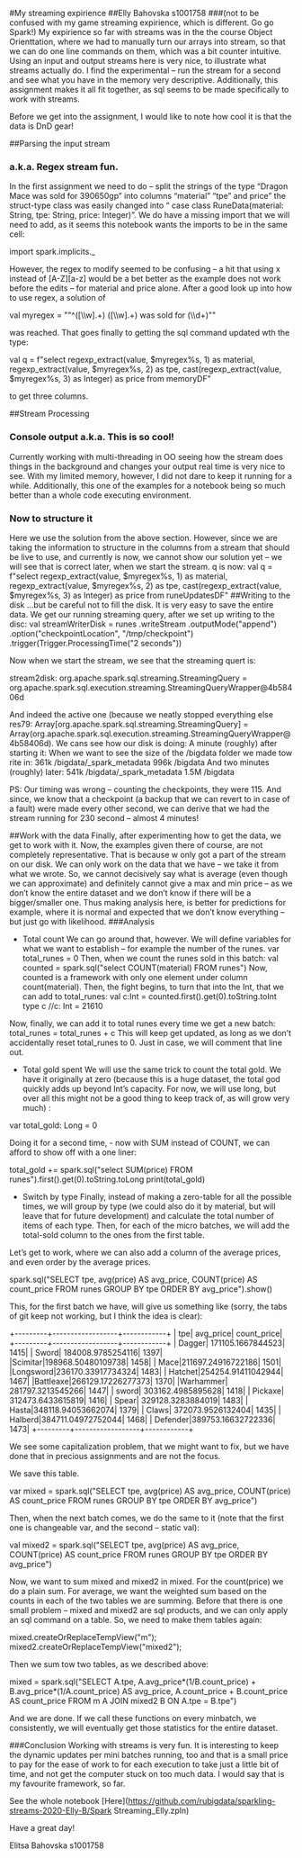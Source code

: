 #My streaming expirience
##Elly Bahovska s1001758
###(not to be confused with my game streaming expirience, which is different. Go go Spark!)
My expirience so far with streams was in the the course Object Orienttation, where we had to manually turn our arrays into stream, so that we can do one line commands on them, which was a bit counter intuitive. Using an input and output streams here is very nice, to illustrate what streams actually do. I find the experimental – run the stream for a second and see what you have in the memory very descriptive. Additionally, this assignment makes it all fit together, as sql seems to be made specifically to work with streams. 

Before we get into the assignment, I would like to note how cool it is that the data is DnD gear!

##Parsing the input stream
### a.k.a. Regex stream fun.

In the first assignment we need to do – split the strings of the type 
“Dragon Mace was sold for 390650gp” into columns “material” “tpe” and price” the struct-type class was easily changed into “
case class RuneData(material: String, tpe: String, price: Integer)”. 
We do have a missing import that we will need to add, as it seems this notebook wants the imports to be in the same cell:

import spark.implicits._

However, the regex to modify seemed to be confusing – a hit that using x instead of [A-Z][a-z] would be a bet better as the example does not work before the edits – for material and price alone. After a good look up into how to use regex, a solution of 

val myregex = "\"^([\\\\w].+) ([\\\\w].+) was sold for (\\\\d+)\""

was reached. That goes finally to getting the sql command updated wth the type:

val q = f"select regexp_extract(value, $myregex%s, 1) as material, regexp_extract(value, $myregex%s, 2) as tpe, cast(regexp_extract(value, $myregex%s, 3) as Integer) as price from memoryDF"

to get three columns.

##Stream Processing
### Console output  a.k.a. This is so cool! 
Currently working with multi-threading in OO seeing how the stream does things  in the background  and changes your output real time is very nice to see. With my limited memory, however, I did not  dare to keep it running for  a while. Additionally, this one of the examples for a notebook being so much better than a whole code executing environment. 
### Now to structure it
Here we use the solution from the above section. However, since we are taking the information to structure in the columns from a stream that should be live to use, and currently is now, we cannot show our solution yet – we will see that is correct later, when we start the stream.
q is now: 
val q = f"select regexp_extract(value, $myregex%s, 1) as material, regexp_extract(value, $myregex%s, 2) as tpe, cast(regexp_extract(value, $myregex%s, 3) as Integer) as price from runeUpdatesDF"
##Writing to the disk
…but be careful not to fill the disk. It is very easy to save the entire data. 
We get our running streaming query, after we set up writing to the disc:
val streamWriterDisk = runes
  .writeStream
  .outputMode("append")
  .option("checkpointLocation", "/tmp/checkpoint")
  .trigger(Trigger.ProcessingTime("2 seconds"))

Now when we start the stream, we see that the streaming quert is: 

stream2disk: org.apache.spark.sql.streaming.StreamingQuery = org.apache.spark.sql.execution.streaming.StreamingQueryWrapper@4b58406d

And indeed the active one (because we neatly stopped everything else
res79: Array[org.apache.spark.sql.streaming.StreamingQuery] = Array(org.apache.spark.sql.execution.streaming.StreamingQueryWrapper@4b58406d).
We cans see how our disk is doing:
A minute (roughly) after starting it:
When we want to see the size of the /bigdata folder we made tow rite in: 
361k /bigdata/_spark_metadata 996k /bigdata
And two minutes (roughly) later:
541k /bigdata/_spark_metadata 1.5M /bigdata

PS: Our timing was wrong – counting the checkpoints, they were 115. And since, we know that a checkpoint (a backup that we can revert to in case of a fault) were made every other second, we can derive that we had the stream running for 230 second – almost 4 minutes!

##Work with the data
Finally, after experimenting how to get the data, we get to work with it.
Now, the examples given there of course, are not completely representative. That is because w only got a part of the stream on our disk. We can only work on the data that we have – we take it from what we wrote. So, we cannot decisively say what is average (even though we can approximate)  and definitely cannot give a max and min price – as we don’t know the entire dataset and we don’t know if there will be a bigger/smaller one.
Thus making analysis here, is better for predictions for example, where it is normal and expected that we don’t know everything – but just go with likelihood.
###Analysis
-	Total count
We can go around that, however. We will define variables for what we want to establish – for example the number of the runes.
var total_runes = 0
Then, when we count the runes sold in this batch:
val counted  = spark.sql("select COUNT(material) FROM runes")
Now, counted is a framework with only one element under column count(material).  Then, the fight  begins, to turn that into the Int, that we can add to total_runes:
val c:Int = counted.first().get(0).toString.toInt
type c  //c: Int = 21610

 Now, finally, we can add it to total runes every time we get a new batch:
total_runes = total_runes + c
This will keep get updated, as long as we don’t accidentally reset total_runes to 0. Just in case, we will comment that line out.
-	Total gold spent
We will use the same trick to count  the total gold. We have it originally at zero (because this is a huge dataset, the total god quickly adds up beyond Int’s capacity. For now, we will use long, but over all this might not be a good thing to keep track of, as will grow very much) :

var total_gold: Long = 0

Doing it for a second time, - now with SUM instead of COUNT, we can afford to show off with a one liner:

total_gold += spark.sql("select SUM(price) FROM runes").first().get(0).toString.toLong
print(total_gold)

-	Switch by type
Finally, instead of making a zero-table for all the possible times, we will group  by type (we could also do it by material, but will leave that for future development) and calculate the total number of items of each type. Then, for each of the micro batches, we will add the total-sold column to the ones from the first table.

Let’s get to work, where we can also add a column of the average prices, and even  order by the average prices.

spark.sql("SELECT tpe, avg(price) AS avg_price, COUNT(price) AS count_price FROM runes GROUP BY tpe ORDER BY avg_price").show()

This, for the first batch we have, will give us something like (sorry, the tabs of git keep not working, but I think the idea is clear):

+---------+------------------+------------+ 
| tpe| avg_price| count_price|
 +---------+------------------+------------+ 
| Dagger| 171105.1667844523| 1415| 
| Sword| 184008.9785254116| 1397|  
|Scimitar|198968.50480109738| 1458| 
| Mace|211697.24916722186| 1501| 
|Longsword|236170.33917734324| 1483| 
| Hatchet|254254.91411042944| 1467| 
|Battleaxe|266129.17226277373| 1370| 
|Warhammer| 281797.3213545266| 1447| 
| sword| 303162.4985895628| 1418| 
| Pickaxe| 312473.6433615819| 1416| 
| Spear| 329128.3283884019| 1483| 
| Hasta|348118.94053662074| 1379| 
| Claws| 372073.9526132404| 1435| 
| Halberd|384711.04972752044| 1468| 
| Defender|389753.16632722336| 1473| 
+---------+------------------+------------+

We see some capitalization problem, that we might want to fix, but we have done that in precious assignments and are not the focus. 

We save this table.

var mixed = spark.sql("SELECT tpe, avg(price) AS avg_price, COUNT(price) AS count_price FROM runes GROUP BY tpe ORDER BY avg_price")

Then, when the next batch comes, we do the same to it (note that the first one is changeable var, and the second – static val):

val mixed2 = spark.sql("SELECT tpe, avg(price) AS avg_price, COUNT(price) AS count_price FROM runes GROUP BY tpe ORDER BY avg_price")

Now, we want to sum mixed and mixed2 in mixed. For the count(price) we do a plain sum. For average, we want the weighted sum based on the counts in each of the two tables we are summing.
Before that there  is one small problem – mixed and mixed2 are sql products, and we can only apply an sql command on a table. So, we need to make them tables again:

mixed.createOrReplaceTempView("m");
mixed2.createOrReplaceTempView("mixed2");

Then we sum tow two tables, as we described above:

mixed = spark.sql("SELECT A.tpe, A.avg_price*(1/B.count_price) + B.avg_price*(1/A.count_price) AS avg_price, A.count_price + B.count_price AS count_price FROM m A JOIN mixed2 B ON A.tpe = B.tpe")

And we are done. If we call these functions on every minbatch, we consistently, we will eventually get those statistics for the entire dataset.

###Conclusion
Working with streams is very fun. It is interesting to keep the dynamic updates per mini batches running, too and that is a small price to pay for the ease of work to for each execution to take just a little bit of time, and not get the computer stuck on too much data. I would say that is my favourite framework, so far.

See the whole notebook [Here](https://github.com/rubigdata/sparkling-streams-2020-Elly-B/Spark Streaming_Elly.zpln)

Have a great day!

Elitsa Bahovska 
s1001758
